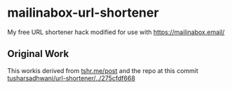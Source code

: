 # mailinabox-url-shortener

My free URL shortener hack modified for use with <https://mailinabox.email/>

## Original Work

This workis derived from [tshr.me/post](https://tshr.me/post) and the repo at this commit [tusharsadhwani/url-shortener/../275cfdf668](https://github.com/tusharsadhwani/url-shortener/tree/275cfdf6689654513be3d992c3bf8b5e0dd49a08)
